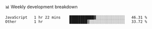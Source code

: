 📊 Weekly development breakdown
<!--START_SECTION:waka-->

```text
JavaScript   1 hr 22 mins    ███████████▓░░░░░░░░░░░░░   46.31 %
Other        1 hr            ████████▒░░░░░░░░░░░░░░░░   33.72 %
```

<!--END_SECTION:waka-->
